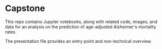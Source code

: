 # Capstone

This repo contains Jupyter notebooks, along with related code, images, and data for an analysis on the prediction of age-adjusted Alzheimer's mortality rates. 

The presentation file provides an entry point and non-technical overview.
